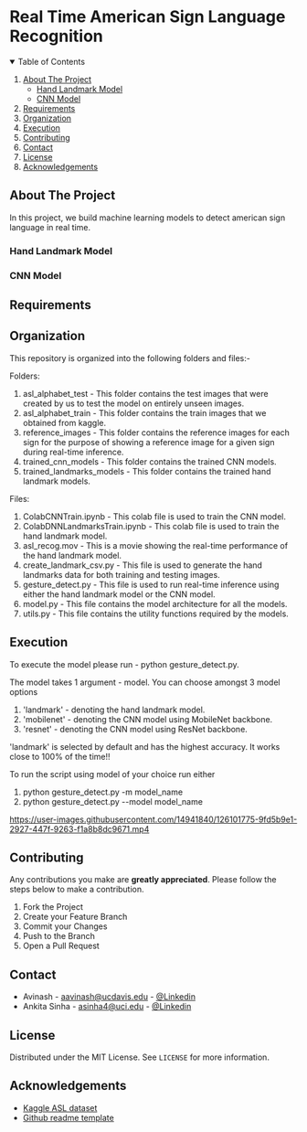 # Real Time American Sign Language Recognition 

<!-- TABLE OF CONTENTS -->
<details open="open">
  <summary>Table of Contents</summary>
  <ol>
    <li>
      <a href="#about-the-project">About The Project</a>
      <ul>
        <li><a href="#hand-landmark-model">Hand Landmark Model</a></li>
        <li><a href="#cnn-model">CNN Model</a></li>
      </ul>
    </li>
    <li><a href="#requirements">Requirements</a></li>
    <li><a href="#organization">Organization</a></li>
    <li><a href="#execution">Execution</a></li>
    <li><a href="#contributing">Contributing</a></li>
    <li><a href="#contact">Contact</a></li>
    <li><a href="#license">License</a></li>
    <li><a href="#acknowledgements">Acknowledgements</a></li>
  </ol>
</details>



<!-- ABOUT THE PROJECT -->
## About The Project
In this project, we build machine learning models to detect american sign language in real time.

### Hand Landmark Model

### CNN Model
 

<!-- Requirements -->
## Requirements
<!--
This is an example of how to list things you need to use the software and how to install them.
* npm
  ```sh
  npm install npm@latest -g
  ```
-->


<!-- Organization -->
## Organization
This repository is organized into the following folders and files:-

Folders:
1. asl_alphabet_test - This folder contains the test images that were created by us to test the model on entirely unseen images.
2. asl_alphabet_train - This folder contains the train images that we obtained from kaggle.
3. reference_images - This folder contains the reference images for each sign for the purpose of showing a reference image for a given sign during real-time inference.
4. trained_cnn_models - This folder contains the trained CNN models.
5. trained_landmarks_models - This folder contains the trained hand landmark models.

Files:
1. ColabCNNTrain.ipynb - This colab file is used to train the CNN model.
2. ColabDNNLandmarksTrain.ipynb - This colab file is used to train the hand landmark model.
3. asl_recog.mov - This is a movie showing the real-time performance of the hand landmark model.
4. create_landmark_csv.py - This file is used to generate the hand landmarks data for both training and testing images.
5. gesture_detect.py - This file is used to run real-time inference using either the hand landmark model or the CNN model.
6. model.py - This file contains the model architecture for all the models.
7. utils.py - This file contains the utility functions required by the models.


<!-- Execution -->
## Execution

To execute the model please run - 
python gesture_detect.py.

The model takes 1 argument - model. You can choose amongst 3 model options
1. 'landmark' - denoting the hand landmark model.
2. 'mobilenet' - denoting the CNN model using MobileNet backbone.
3. 'resnet' - denoting the CNN model using ResNet backbone.

'landmark' is selected by default and has the highest accuracy. It works close to 100% of the time!! 

To run the script using model of your choice run either 
1. python gesture_detect.py -m model_name 
2. python gesture_detect.py --model model_name

https://user-images.githubusercontent.com/14941840/126101775-9fd5b9e1-2927-447f-9263-f1a8b8dc9671.mp4


<!-- CONTRIBUTING -->
## Contributing

Any contributions you make are **greatly appreciated**. Please follow the steps below to make a contribution.

1. Fork the Project
2. Create your Feature Branch 
3. Commit your Changes 
4. Push to the Branch 
5. Open a Pull Request


<!-- CONTACT -->
## Contact

* Avinash - aavinash@ucdavis.edu - [@Linkedin](https://www.linkedin.com/in/baidyaavinash/)
* Ankita Sinha - asinha4@uci.edu -  [@Linkedin](https://www.linkedin.com/in/anki08/)


<!-- LICENSE -->
## License

Distributed under the MIT License. See `LICENSE` for more information.


<!-- ACKNOWLEDGEMENTS -->
## Acknowledgements
* [Kaggle ASL dataset](https://www.kaggle.com/grassknoted/asl-alphabet)
* [Github readme template](https://github.com/othneildrew/Best-README-Template)
